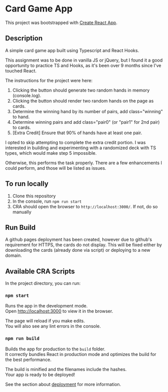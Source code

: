 # Card Game App

This project was bootstrapped with [Create React App](https://github.com/facebook/create-react-app).

## Description

A simple card game app built using Typescript and React Hooks.

This assignment was to be done in vanilla JS or jQuery, but I found it a good opportunity to practice TS and Hooks, as it's been over 9 months since I've touched React.

The instructions for the project were here:

  1. Clicking the button should generate two random hands in memory (console.log).
  2. Clicking the button should render two random hands on the page as cards.
  3. Determine the winning hand by its number of pairs, add class="winning" to hand.
  4. Determine winning pairs and add class="pair0" (or "pair1" for 2nd pair) to cards.
  5. [Extra Credit] Ensure that 90% of hands have at least one pair.

I opted to skip attempting to complete the extra credit portion. I was interested in building and experimenting with a randomized deck with TS types, which would make step 5 impossible.

Otherwise, this performs the task properly. There are a few enhancements I could perform, and those will be listed as issues.

## To run locally

1. Clone this repository
1. In the console, run `npm run start`
1. CRA should open the browser to `http://localhost:3000/`. If not, do so manually

## Run Build

A github pages deployment has been created, however due to github's requirement for HTTPS, the cards do not display. This will be fixed either by downloading the cards (already done via script) or deploying to a new domain.

## Available CRA Scripts

In the project directory, you can run:

### `npm start`

Runs the app in the development mode.\
Open [http://localhost:3000](http://localhost:3000) to view it in the browser.

The page will reload if you make edits.\
You will also see any lint errors in the console.

### `npm run build`

Builds the app for production to the `build` folder.\
It correctly bundles React in production mode and optimizes the build for the best performance.

The build is minified and the filenames include the hashes.\
Your app is ready to be deployed!

See the section about [deployment](https://facebook.github.io/create-react-app/docs/deployment) for more information.
